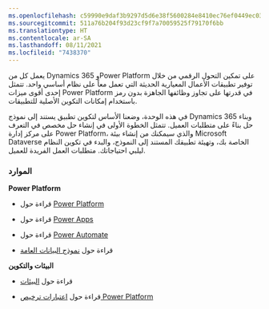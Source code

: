 ```yaml
---
ms.openlocfilehash: c59990e9daf3b9297d5d6e38f5600284e8410ec76ef0449ec034895d18fa1629
ms.sourcegitcommit: 511a76b204f93d23cf9f7a70059525f79170f6bb
ms.translationtype: HT
ms.contentlocale: ar-SA
ms.lasthandoff: 08/11/2021
ms.locfileid: "7438370"
---
```

يعمل كل من Dynamics 365 وPower Platform على تمكين التحول الرقمي من خلال توفير تطبيقات الأعمال المعيارية الحديثة التي تعمل معاً على نظام أساسي واحد. تتمثل إحدى أقوى ميزات Power Platform في قدرتها على تجاوز وظائفها الجاهزة بدون رمز باستخدام إمكانات التكوين الأصلية للتطبيقات.

في هذه الوحدة، وضعنا الأساس لتكوين تطبيق يستند إلى نموذج Dynamics 365 وبناء حل بناءً على متطلبات العميل. تتمثل الخطوة الأولى في إنشاء حل مخصص في التعرف على مركز إدارة Power Platform، والذي سيمكنك من إنشاء بيئة Microsoft Dataverse الخاصة بك، وتهيئة تطبيقك المستند إلى النموذج، والبدء في تكوين النظام ليلبي احتياجاتك. متطلبات العمل الفريدة للعميل.



### <a name="resources"></a>الموارد 

**Power Platform**

- قراءة حول [Power Platform](https://powerplatform.com/)

- قراءة حول [Power Apps](https://docs.microsoft.com/powerapps/) 

- قراءة حول [Power Automate](https://docs.microsoft.com/power-automate/index)

- قراءة حول [نموذج البيانات العامة](https://docs.microsoft.com/common-data-model/)

**البيئات والتكوين**

- قراءة حول [البيئات](https://docs.microsoft.com/power-platform/admin/environments-overview/)

- قراءة حول [اعتبارات ترخيص Power Platform](https://docs.microsoft.com/power-platform/admin/pricing-billing-skus/)

